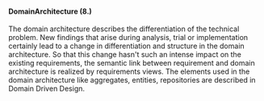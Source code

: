 #### DomainArchitecture (8.)
The domain architecture describes the differentiation of the technical problem. New findings that arise during analysis, trial or implementation certainly lead to a change in differentiation and structure in the domain architecture.
So that this change hasn't such an intense impact on the existing requirements, the semantic link between requirement and domain architecture is realized by requirements views.
The elements used in the domain architecture like aggregates, entities, repositories are described in Domain Driven Design.